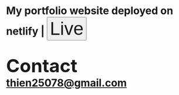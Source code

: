 # My portfolio website deployed on netlify | <button class="button button1"><a style="text-decoration: none; font-size:50px;" href="https://thiendvse0252.netlify.app/" />Live </button>

# Contact thien25078@gmail.com
